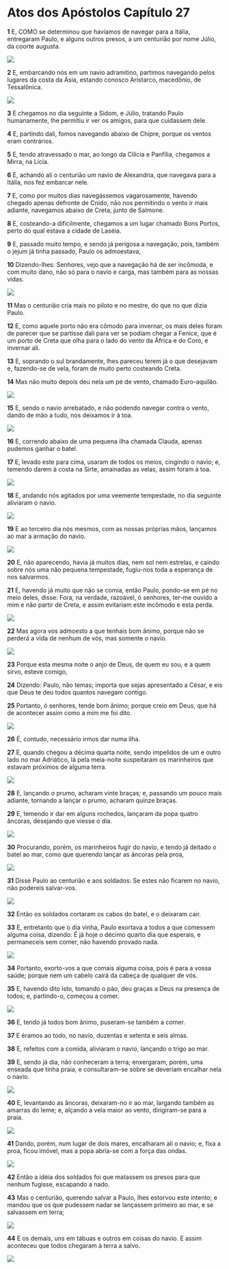 # Atos dos Apóstolos Capítulo 27

**1** 	E, COMO se determinou que havíamos de navegar para a Itália, entregaram Paulo, e alguns outros presos, a um centurião por nome Júlio, da coorte augusta.

![](../Images/SweetPublishing/44-27-1.jpg) 

**2** 	E, embarcando nós em um navio adramitino, partimos navegando pelos lugares da costa da Ásia, estando conosco Aristarco, macedônio, de Tessalônica.

![](../Images/SweetPublishing/44-27-2.jpg) 

**3** 	E chegamos no dia seguinte a Sidom, e Júlio, tratando Paulo humanamente, lhe permitiu ir ver os amigos, para que cuidassem dele.

**4** 	E, partindo dali, fomos navegando abaixo de Chipre, porque os ventos eram contrários.

**5** 	E, tendo atravessado o mar, ao longo da Cilícia e Panfília, chegamos a Mirra, na Lícia.

**6** 	E, achando ali o centurião um navio de Alexandria, que navegava para a Itália, nos fez embarcar nele.

**7** 	E, como por muitos dias navegássemos vagarosamente, havendo chegado apenas defronte de Cnido, não nos permitindo o vento ir mais adiante, navegamos abaixo de Creta, junto de Salmone.

**8** 	E, costeando-a dificilmente, chegamos a um lugar chamado Bons Portos, perto do qual estava a cidade de Laséia.

**9** 	E, passado muito tempo, e sendo já perigosa a navegação, pois, também o jejum já tinha passado, Paulo os admoestava,

**10** 	Dizendo-lhes: Senhores, vejo que a navegação há de ser incômoda, e com muito dano, não só para o navio e carga, mas também para as nossas vidas.

![](../Images/SweetPublishing/44-27-3.jpg) 

**11** 	Mas o centurião cria mais no piloto e no mestre, do que no que dizia Paulo.

**12** 	E, como aquele porto não era cômodo para invernar, os mais deles foram de parecer que se partisse dali para ver se podiam chegar a Fenice, que é um porto de Creta que olha para o lado do vento da África e do Coro, e invernar ali.

**13** 	E, soprando o sul brandamente, lhes pareceu terem já o que desejavam e, fazendo-se de vela, foram de muito perto costeando Creta.

**14** 	Mas não muito depois deu nela um pé de vento, chamado Euro-aquilão.

![](../Images/SweetPublishing/44-27-4.jpg) 

**15** 	E, sendo o navio arrebatado, e não podendo navegar contra o vento, dando de mão a tudo, nos deixamos ir à toa.

![](../Images/SweetPublishing/44-27-5.jpg) 

**16** 	E, correndo abaixo de uma pequena ilha chamada Clauda, apenas pudemos ganhar o batel.

**17** 	E, levado este para cima, usaram de todos os meios, cingindo o navio; e, temendo darem à costa na Sirte, amainadas as velas, assim foram à toa.

![](../Images/SweetPublishing/44-27-6.jpg) 

**18** 	E, andando nós agitados por uma veemente tempestade, no dia seguinte aliviaram o navio.

![](../Images/SweetPublishing/44-27-7.jpg) 

**19** 	E ao terceiro dia nós mesmos, com as nossas próprias mãos, lançamos ao mar a armação do navio.

![](../Images/SweetPublishing/44-27-8.jpg) 

**20** 	E, não aparecendo, havia já muitos dias, nem sol nem estrelas, e caindo sobre nós uma não pequena tempestade, fugiu-nos toda a esperança de nos salvarmos.

**21** 	E, havendo já muito que não se comia, então Paulo, pondo-se em pé no meio deles, disse: Fora, na verdade, razoável, ó senhores, ter-me ouvido a mim e não partir de Creta, e assim evitariam este incômodo e esta perda.

![](../Images/SweetPublishing/44-27-9.jpg) 

**22** 	Mas agora vos admoesto a que tenhais bom ânimo, porque não se perderá a vida de nenhum de vós, mas somente o navio.

![](../Images/SweetPublishing/44-27-10.jpg) 

**23** 	Porque esta mesma noite o anjo de Deus, de quem eu sou, e a quem sirvo, esteve comigo,

**24** 	Dizendo: Paulo, não temas; importa que sejas apresentado a César, e eis que Deus te deu todos quantos navegam contigo.

**25** 	Portanto, ó senhores, tende bom ânimo; porque creio em Deus, que há de acontecer assim como a mim me foi dito.

![](../Images/SweetPublishing/44-27-11.jpg) 

**26** 	É, contudo, necessário irmos dar numa ilha.

**27** 	E, quando chegou a décima quarta noite, sendo impelidos de um e outro lado no mar Adriático, lá pela meia-noite suspeitaram os marinheiros que estavam próximos de alguma terra.

![](../Images/SweetPublishing/44-27-12.jpg) 

**28** 	E, lançando o prumo, acharam vinte braças; e, passando um pouco mais adiante, tornando a lançar o prumo, acharam quinze braças.

**29** 	E, temendo ir dar em alguns rochedos, lançaram da popa quatro âncoras, desejando que viesse o dia.

![](../Images/SweetPublishing/44-27-13.jpg) 

**30** 	Procurando, porém, os marinheiros fugir do navio, e tendo já deitado o batel ao mar, como que querendo lançar as âncoras pela proa,

![](../Images/SweetPublishing/44-27-14.jpg) 

**31** 	Disse Paulo ao centurião e aos soldados: Se estes não ficarem no navio, não podereis salvar-vos.

![](../Images/SweetPublishing/44-27-15.jpg) 

**32** 	Então os soldados cortaram os cabos do batel, e o deixaram cair.

**33** 	E, entretanto que o dia vinha, Paulo exortava a todos a que comessem alguma coisa, dizendo: É já hoje o décimo quarto dia que esperais, e permaneceis sem comer, não havendo provado nada.

![](../Images/SweetPublishing/44-27-16.jpg) 

**34** 	Portanto, exorto-vos a que comais alguma coisa, pois é para a vossa saúde; porque nem um cabelo cairá da cabeça de qualquer de vós.

**35** 	E, havendo dito isto, tomando o pão, deu graças a Deus na presença de todos; e, partindo-o, começou a comer.

![](../Images/SweetPublishing/44-27-17.jpg) 

**36** 	E, tendo já todos bom ânimo, puseram-se também a comer.

**37** 	E éramos ao todo, no navio, duzentas e setenta e seis almas.

**38** 	E, refeitos com a comida, aliviaram o navio, lançando o trigo ao mar.

**39** 	E, sendo já dia, não conheceram a terra; enxergaram, porém, uma enseada que tinha praia, e consultaram-se sobre se deveriam encalhar nela o navio.

![](../Images/SweetPublishing/44-27-18.jpg) 

**40** 	E, levantando as âncoras, deixaram-no ir ao mar, largando também as amarras do leme; e, alçando a vela maior ao vento, dirigiram-se para a praia.

![](../Images/SweetPublishing/44-27-19.jpg) 

**41** 	Dando, porém, num lugar de dois mares, encalharam ali o navio; e, fixa a proa, ficou imóvel, mas a popa abria-se com a força das ondas.

![](../Images/SweetPublishing/44-27-20.jpg) 

**42** 	Então a idéia dos soldados foi que matassem os presos para que nenhum fugisse, escapando a nado.

**43** 	Mas o centurião, querendo salvar a Paulo, lhes estorvou este intento; e mandou que os que pudessem nadar se lançassem primeiro ao mar, e se salvassem em terra;

![](../Images/SweetPublishing/44-27-21.jpg) 

**44** 	E os demais, uns em tábuas e outros em coisas do navio. E assim aconteceu que todos chegaram à terra a salvo.

![](../Images/SweetPublishing/44-27-22.jpg) 

